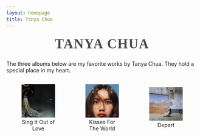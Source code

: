 ```yaml
---
layout: homepage
title: Tanya Chua
---
```


<h1 style="font-family: 'Georgia', 'Times New Roman', serif; font-size: 2.5em; color: #4a4a4a; text-align: center; margin-top: 20px; letter-spacing: 2px; text-transform: uppercase;">Tanya Chua</h1>


The three albums below are my favorite works by Tanya Chua. They hold a special place in my heart.

<div style="display: flex; justify-content: space-between; align-items: center; text-align: center;">
  <figure style="width: 30%;">
    <a href="assets/img/shuodaoai.jpg" target="_blank">
      <img src="assets/img/shuodaoai.jpg" alt="Album cover of Tanya Chua's 'Sing It Out of Love'" style="width: 100%;"/>
    </a>
    <figcaption>Sing It Out of Love</figcaption>
  </figure>
  <figure style="width: 30%;">
    <a href="assets/img/shiwen.jpg" target="_blank">
      <img src="assets/img/shiwen.jpg" alt="Album cover of Tanya Chua's 'Kisses For The World'" style="width: 100%;"/>
    </a>
    <figcaption>Kisses For The World</figcaption>
  </figure>
  <figure style="width: 30%;">
    <a href="assets/img/depart.jpg" target="_blank">
      <img src="assets/img/depart.jpg" alt="Album cover of Tanya Chua's 'Depart'" style="width: 100%;"/>
    </a>
    <figcaption>Depart</figcaption>
  </figure>
</div>

